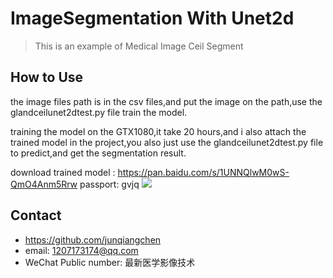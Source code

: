 # ImageSegmentation With Unet2d
> This is an example of Medical Image Ceil Segment

## How to Use

the image files path is in the csv files,and put the image on the path,use the glandceilunet2dtest.py file train the model. 

training the model on the GTX1080,it take 20 hours,and i also attach the trained model in the project,you also just use the glandceilunet2dtest.py file to predict,and get the segmentation result.

download trained model : https://pan.baidu.com/s/1UNNQlwM0wS-QmO4Anm5Rrw passport: gvjq
![](header.png)

## Contact
* https://github.com/junqiangchen
* email: 1207173174@qq.com
* WeChat Public number: 最新医学影像技术
